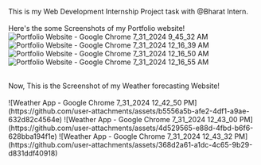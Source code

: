 This is my Web Development Internship Project task with @Bharat Intern. <br><br>
Here's the some Screenshots of my Portfolio website! 
<br>
![Portfolio Website - Google Chrome 7_31_2024 9_45_32 AM](https://github.com/user-attachments/assets/de7667c0-ec92-47c2-ba7c-c1ca93d0f43c)
![Portfolio Website - Google Chrome 7_31_2024 12_16_39 AM](https://github.com/user-attachments/assets/665bca0d-644f-4e88-851e-50c7dab7f34c)
![Portfolio Website - Google Chrome 7_31_2024 12_16_50 AM](https://github.com/user-attachments/assets/c78ec2f3-6414-42d9-8c17-76aa425c996a)
![Portfolio Website - Google Chrome 7_31_2024 12_16_55 AM](https://github.com/user-attachments/assets/adc68e7d-3758-4271-85c2-e876cca45e40)

<br>
Now, This is the Screenshot of my Weather forecasting Website! <br>
<br>
![Weather App - Google Chrome 7_31_2024 12_42_50 PM](https://github.com/user-attachments/assets/b5556a5b-afe2-4df1-a9ae-632d82c4564e)
![Weather App - Google Chrome 7_31_2024 12_43_00 PM](https://github.com/user-attachments/assets/4d529565-e88d-4fbd-b6f6-628bba194f1e)
![Weather App - Google Chrome 7_31_2024 12_43_32 PM](https://github.com/user-attachments/assets/368d2a61-a1dc-4c65-9b29-d831ddf40918)
